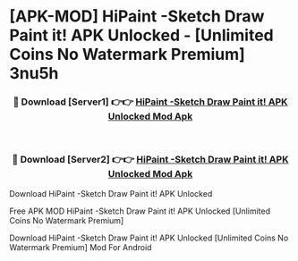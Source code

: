 # [APK-MOD] HiPaint -Sketch Draw Paint it! APK Unlocked - [Unlimited Coins No Watermark Premium] 3nu5h



<div align="center">
<h3>🔴 Download [Server1] 👉👉 <a href="https://momento.my/?title=HiPaint_-Sketch_Draw_Paint_it!_APK_Unlocked">HiPaint -Sketch Draw Paint it! APK Unlocked Mod Apk</a></h3><br>

<h3>🔴 Download [Server2] 👉👉 <a href="https://momento.my/?title=HiPaint_-Sketch_Draw_Paint_it!_APK_Unlocked">HiPaint -Sketch Draw Paint it! APK Unlocked Mod Apk</a></h3>
</div>



Download HiPaint -Sketch Draw Paint it! APK Unlocked 

Free APK MOD HiPaint -Sketch Draw Paint it! APK Unlocked [Unlimited Coins No Watermark Premium]

Download HiPaint -Sketch Draw Paint it! APK Unlocked [Unlimited Coins No Watermark Premium] Mod For Android
